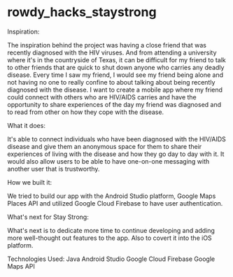 # rowdy_hacks_staystrong

Inspiration:

The inspiration behind the project was having a close friend that was recently diagnosed with the HIV viruses. And from attending a university where it's in the countryside of Texas, it can be difficult for my friend to talk to other friends that are quick to shut down anyone who carries any deadly disease. Every time I saw my friend, I would see my friend being alone and not having no one to really confine to about talking about being recently diagnosed with the disease. I want to create a mobile app where my friend could connect with others who are HIV/AIDS carries and have the opportunity to share experiences of the day my friend was diagnosed and to read from other on how they cope with the disease.

What it does:

It's able to connect individuals who have been diagnosed with the HIV/AIDS disease and give them an anonymous space for them to share their experiences of living with the disease and how they go day to day with it. It would also allow users to be able to have one-on-one messaging with another user that is trustworthy.

How we built it:

We tried to build our app with the Android Studio platform, Google Maps Places API and utilized Google Cloud Firebase to have user authentication.

What's next for Stay Strong:

What's next is to dedicate more time to continue developing and adding more well-thought out features to the app. Also to covert it into the iOS platform.

Technologies Used:
Java
Android Studio
Google Cloud Firebase
Google Maps API
